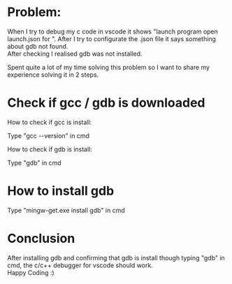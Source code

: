# Problem:
<p>When I try to debug my c code in vscode it shows "launch program open launch.json for <path>". After I try to configurate the .json file it says something about gdb not found. <br>After checking I realised gdb was not installed.</p>
<p>Spent quite a lot of my time solving this problem so I want to share my experience solving it in 2 steps.</p>

# Check if gcc / gdb is downloaded
<p>How to check if gcc is install:</p>
<p>Type "gcc --version" in cmd</p>
<p>How to check if gdb is install:</p>
<p>Type "gdb" in cmd</p>

# How to install gdb
<p>Type "mingw-get.exe install gdb" in cmd</p>

# Conclusion
<p>After installing gdb and confirming that gdb is install though typing "gdb" in cmd, the c/c++ debugger for vscode should work. <Br> Happy Coding :)</p>
